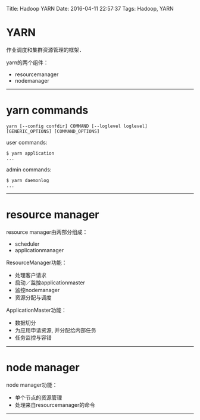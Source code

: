 Title: Hadoop YARN
Date: 2016-04-11 22:57:37
Tags: Hadoop, YARN



# YARN

作业调度和集群资源管理的框架．

yarn的两个组件：

* resourcemanager
* nodemanager

***

# yarn commands

    yarn [--config confdir] COMMAND [--loglevel loglevel] [GENERIC_OPTIONS] [COMMAND_OPTIONS]

user commands:

    $ yarn application
    ...

admin commands:

    $ yarn daemonlog
    ...

***

# resource manager

resource manager由两部分组成：

* scheduler
* applicationmanager

ResourceManager功能：

* 处理客户请求
* 启动／监控applicationmaster
* 监控nodemanager
* 资源分配与调度

ApplicationMaster功能：

* 数据切分
* 为应用申请资源, 并分配给内部任务
* 任务监控与容错

***

# node manager

node manager功能：

* 单个节点的资源管理
* 处理来自resourcemanager的命令

***


